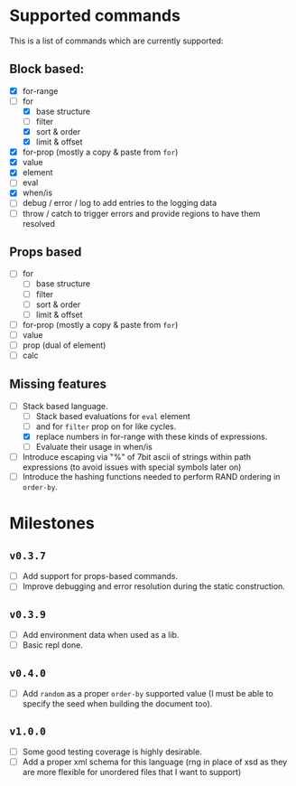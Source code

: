 # Supported commands

This is a list of commands which are currently supported:

## Block based:

- [x] for-range
- [ ] for
  - [x] base structure
  - [ ] filter
  - [x] sort & order
  - [x] limit & offset
- [x] for-prop (mostly a copy & paste from `for`)
- [x] value
- [x] element
- [ ] eval
- [x] when/is
- [ ] debug / error / log to add entries to the logging data
- [ ] throw / catch to trigger errors and provide regions to have them resolved

## Props based

- [ ] for
  - [ ] base structure
  - [ ] filter
  - [ ] sort & order
  - [ ] limit & offset
- [ ] for-prop (mostly a copy & paste from `for`)
- [ ] value
- [ ] prop (dual of element)
- [ ] calc

## Missing features

- [ ] Stack based language.
  - [ ] Stack based evaluations for `eval` element
  - [ ] and for `filter` prop on for like cycles.
  - [x] replace numbers in for-range with these kinds of expressions.
  - [ ] Evaluate their usage in when/is
- [ ] Introduce escaping via "%" of 7bit ascii of strings within path expressions (to avoid issues with special symbols later on)
- [ ] Introduce the hashing functions needed to perform RAND ordering in `order-by`.

# Milestones

## `v0.3.7`

- [ ] Add support for props-based commands.
- [ ] Improve debugging and error resolution during the static construction.

## `v0.3.9`

- [ ] Add environment data when used as a lib.
- [ ] Basic repl done.

## `v0.4.0`

- [ ] Add `random` as a proper `order-by` supported value (I must be able to specify the seed when building the document too).

## `v1.0.0`

- [ ] Some good testing coverage is highly desirable.
- [ ] Add a proper xml schema for this language (rng in place of xsd as they are more flexible for unordered files that I want to support)
